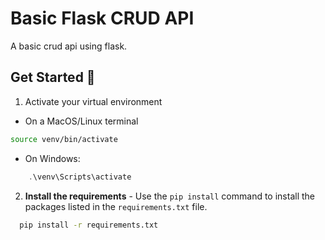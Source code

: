 
  # Basic Flask CRUD API

  A basic crud api using flask.  
  
  ## Get Started 🚀  
  1. Activate your virtual environment
  
  - On a MacOS/Linux terminal
  
  ```zsh
  source venv/bin/activate
  ```
  - On Windows:
      
  ```powershell
      .\venv\Scripts\activate
  ```
  2. **Install the requirements** - Use the `pip install` command to install the packages listed in the `requirements.txt` file.
    
  ```bash
    pip install -r requirements.txt
  ```
  
